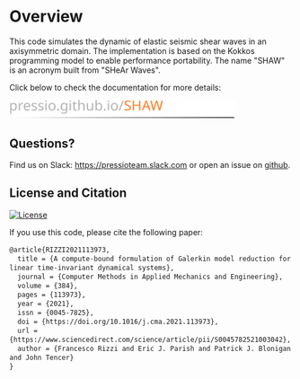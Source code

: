 
# Overview

This code simulates the dynamic of elastic seismic
shear waves in an axisymmetric domain.
The implementation is based on the Kokkos programming
model to enable performance portability.
The name "SHAW" is an acronym built from "SHeAr Waves".


Click below to check the documentation for more details:

<a href="https://pressio.github.io/SHAW/index.html" target="_blank">
    <img src='docs/img/logo-display.svg' width='80%'>
</a>

<!-- NOTE: this new documentation is currently being ported from [the old one](http://francescorizzi.net/shaw/). -->

<!--
# Userguide and documentation
You can find the full user-guide (description, building, using it, demos, etc) [here](http://francescorizzi.net/shaw/).
 -->

## Questions?
Find us on Slack: https://pressioteam.slack.com or
open an issue on [github](https://github.com/Pressio/SHAW/issues).


## License and Citation

[![License](https://img.shields.io/badge/License-BSD%203--Clause-blue.svg)](https://opensource.org/licenses/BSD-3-Clause)

If you use this code, please cite the following paper:
```
@article{RIZZI2021113973,
  title = {A compute-bound formulation of Galerkin model reduction for linear time-invariant dynamical systems},
  journal = {Computer Methods in Applied Mechanics and Engineering},
  volume = {384},
  pages = {113973},
  year = {2021},
  issn = {0045-7825},
  doi = {https://doi.org/10.1016/j.cma.2021.113973},
  url = {https://www.sciencedirect.com/science/article/pii/S0045782521003042},
  author = {Francesco Rizzi and Eric J. Parish and Patrick J. Blonigan and John Tencer}
}
```
